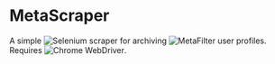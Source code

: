 # MetaScraper

A simple ![Selenium](https://www.selenium.dev/) scraper for archiving ![MetaFilter](https://www.metafilter.com/) user profiles. Requires ![Chrome WebDriver](https://chromedriver.chromium.org/).
